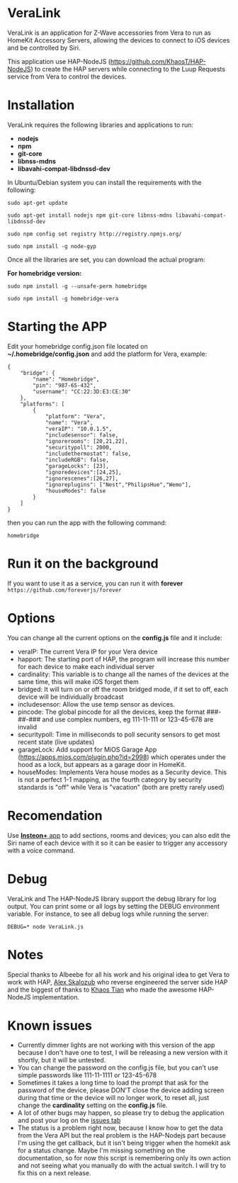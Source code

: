 # VeraLink

VeraLink is an application for Z-Wave accessories from Vera to run as HomeKit Accessory Servers, allowing the devices to connect to iOS devices and be controlled by Siri.

This application use HAP-NodeJS (https://github.com/KhaosT/HAP-NodeJS) to create the HAP servers while connecting to the Luup Requests service from Vera to control the devices.

Installation
===
VeraLink requires the following libraries and applications to run:
- **nodejs**
- **npm**
- **git-core**
- **libnss-mdns**
- **libavahi-compat-libdnssd-dev**

In Ubuntu/Debian system you can install the requirements with the following:

`sudo apt-get update`

`sudo apt-get install nodejs npm git-core libnss-mdns libavahi-compat-libdnssd-dev`

`sudo npm config set registry http://registry.npmjs.org/ `

`sudo npm install -g node-gyp`

Once all the libraries are set, you can download the actual program:

**For homebridge version:**

`sudo npm install -g --unsafe-perm homebridge`

`sudo npm install -g homebridge-vera`

Starting the APP
===

Edit your homebridge config.json file located on **~/.homebridge/config.json** and add the platform for Vera, example:

````
{
    "bridge": {
        "name": "Homebridge",
        "pin": "987-65-432",
        "username": "CC:22:3D:E3:CE:30"
    },
    "platforms": [
        {
            "platform": "Vera",
            "name": "Vera",
            "veraIP": "10.0.1.5",
            "includesensor": false,
            "ignorerooms": [20,21,22],
            "securitypoll": 2000,
            "includethermostat": false,
            "includeRGB": false,          
            "garageLocks": [23],
            "ignoredevices":[24,25],
            "ignorescenes":[26,27],
            "ignoreplugins": ["Nest","PhilipsHue","Wemo"],
            "houseModes": false
        }
    ]
}
````

then you can run the app with the following command:

`homebridge`

Run it on the background
===
If you want to use it as a service, you can run it with **forever**
`https://github.com/foreverjs/forever`

Options
===
You can change all the current options on the **config.js** file and it include:
- veraIP: The current Vera IP for your Vera device
- happort: The starting port of HAP, the program will increase this number for each device to make each individual server
- cardinality: This variable is to change all the names of the devices at the same time, this will make iOS forget them
- bridged: It will turn on or off the room bridged mode, if it set to off, each device will be individually broadcast
- includesensor: Allow the use temp sensor as devices.
- pincode: The global pincode for all the devices, keep the format ###-##-### and use complex numbers, eg 111-11-111 or 123-45-678 are invalid
- securitypoll: Time in milliseconds to poll security sensors to get most recent state (live updates)
- garageLock: Add support for MiOS Garage App (https://apps.mios.com/plugin.php?id=2998) which operates under the hood as a lock, but appears as a garage door in HomeKit.
- houseModes: Implements Vera house modes as a Security device. This is not a perfect 1-1 mapping, as the fourth category by security standards is "off" while Vera is "vacation" (both are pretty rarely used)

Recomendation
===
Use [**Insteon+** app](https://itunes.apple.com/us/app/insteon+/id919270334?mt=8) to add sections, rooms and devices; you can also edit the Siri name of each device with it so it can be easier to trigger any accessory with a voice command.

Debug
===
VeraLink and The HAP-NodeJS library support the debug library for log output. You can print some or all logs by setting the DEBUG environment variable.
For instance, to see all debug logs while running the server:

`DEBUG=* node VeraLink.js`

Notes
===
Special thanks to Albeebe for all his work and his original idea to get Vera to work with HAP, [Alex Skalozub](https://twitter.com/pieceofsummer) who reverse engineered the server side HAP and the biggest of thanks to [Khaos Tian](http://tz.is) who made the awesome HAP-NodeJS implementation.

Known issues
===
- Currently dimmer lights are not working with this version of the app because I don't have one to test, I will be releasing a new version with it shortly, but it will be untested.
- You can change the password on the config.js file, but you can't use simple passwords like 111-11-1111 or 123-45-678
- Sometimes it takes a long time to load the prompt that ask for the password of the device, please DON'T close the device adding screen during that time or the device will no longer work, to reset all, just change the **cardinality** setting on the **config.js** file.
- A lot of other bugs may happen, so please try to debug the application and post your log on the [issues tab](https://github.com/damianxd/VeraLink/issues)
- The status is a problem right now, because I know how to get the data from the Vera API but the real problem is the HAP-Nodejs part because I'm using the get callback, but it isn't being trigger when the homekit ask for a status change. Maybe I'm missing something on the documentation, so for now this script is remembering only its own action and not seeing what you manually do with the actual switch. I will try to fix this on a next release.
